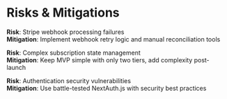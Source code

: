 # Risks & Mitigations

**Risk**: Stripe webhook processing failures  
**Mitigation**: Implement webhook retry logic and manual reconciliation tools

**Risk**: Complex subscription state management  
**Mitigation**: Keep MVP simple with only two tiers, add complexity post-launch

**Risk**: Authentication security vulnerabilities  
**Mitigation**: Use battle-tested NextAuth.js with security best practices
